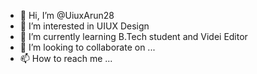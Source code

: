- 👋 Hi, I’m @UiuxArun28
- 👀 I’m interested in UIUX Design
- 🌱 I’m currently learning B.Tech student and Videi Editor
- 💞️ I’m looking to collaborate on ...
- 📫 How to reach me ...

<!---
UiuxArun28/UiuxArun28 is a ✨ special ✨ repository because its `README.md` (this file) appears on your GitHub profile.
You can click the Preview link to take a look at your changes.
--->
